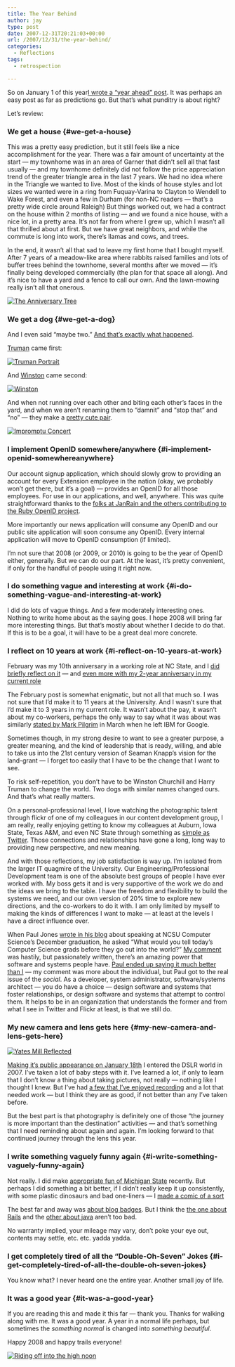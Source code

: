 ```yaml
---
title: The Year Behind
author: jay
type: post
date: 2007-12-31T20:21:03+00:00
url: /2007/12/31/the-year-behind/
categories:
  - Reflections
tags:
  - retrospection

---
```

So on January 1 of this year[I wrote a “year ahead” post][1]. It was perhaps an easy post as far as predictions go. But that’s what punditry is about right?

Let’s review:

### We get a house {#we-get-a-house}

This was a pretty easy prediction, but it still feels like a nice accomplishment for the year. There was a fair amount of uncertainty at the start — my townhome was in an area of Garner that didn’t sell all that fast usually — and my townhome definitely did not follow the price appreciation trend of the greater triangle area in the last 7 years. We had no idea where in the Triangle we wanted to live. Most of the kinds of house styles and lot sizes we wanted were in a ring from Fuquay-Varina to Clayton to Wendell to Wake Forest, and even a few in Durham (for non-NC readers — that’s a pretty wide circle around Raleigh) But things worked out, we had a contract on the house within 2 months of listing — and we found a nice house, with a nice lot, in a pretty area. It’s not far from where I grew up, which I wasn’t all that thrilled about at first. But we have great neighbors, and while the commute is long into work, there’s llamas and cows, and trees.

In the end, it wasn’t all that sad to leave my first home that I bought myself. After 7 years of a meadow-like area where rabbits raised families and lots of buffer trees behind the townhome, several months after we moved — it’s finally being developed commercially (the plan for that space all along). And it’s nice to have a yard and a fence to call our own. And the lawn-mowing really isn’t all that onerous.

[![The Anniversary Tree][2]][3]

### We get a dog {#we-get-a-dog}

And I even said “maybe two.” [And that’s exactly what happened][4].

[Truman][5] came first:

[![Truman Portrait][6]][7]

And [Winston][8] came second:

[![Winston][9]][10]

And when not running over each other and biting each other’s faces in the yard, and when we aren’t renaming them to “damnit” and “stop that” and “no” — they make a [pretty cute pair][11].

[![Impromptu Concert][12]][13]

### I implement OpenID somewhere/anywhere {#i-implement-openid-somewhereanywhere}

Our account signup application, which should slowly grow to providing an account for every Extension employee in the nation (okay, we probably won’t get there, but it’s a goal) — provides an OpenID for all those employees. For use in our applications, and well, anywhere. This was quite straightforward thanks to the [folks at JanRain and the others contributing to the Ruby OpenID project][14].

More importantly our news application will consume any OpenID and our public site application will soon consume any OpenID. Every internal application will move to OpenID consumption (if limited).

I’m not sure that 2008 (or 2009, or 2010) is going to be the year of OpenID either, generally. But we can do our part. At the least, it’s pretty convenient, if only for the handful of people using it right now.

### I do something vague and interesting at work {#i-do-something-vague-and-interesting-at-work}

I did do lots of vague things. And a few moderately interesting ones. Nothing to write home about as the saying goes. I hope 2008 will bring far more interesting things. But that’s mostly about whether I decide to do that. If this is to be a goal, it will have to be a great deal more concrete.

### I reflect on 10 years at work {#i-reflect-on-10-years-at-work}

February was my 10th anniversary in a working role at NC State, and I [did briefly reflect on it][15] — and [even more with my 2-year anniversary in my current role][16]

The February post is somewhat enigmatic, but not all that much so. I was not sure that I’d make it to 11 years at the University. And I wasn’t sure that I’d make it to 3 years in my current role. It wasn’t about the pay, it wasn’t about my co-workers, perhaps the only way to say what it was about was similarly [stated by Mark Pilgrim][17] in March when he left IBM for Google.

Sometimes though, in my strong desire to want to see a greater purpose, a greater meaning, and the kind of leadership that is ready, willing, and able to take us into the 21st century version of Seaman Knapp’s vision for the land-grant — I forget too easily that I have to be the change that I want to see.

To risk self-repetition, you don’t have to be Winston Churchill and Harry Truman to change the world. Two dogs with similar names changed ours. And that’s what really matters.

On a personal-professional level, I love watching the photographic talent through flickr of one of my colleagues in our content development group, I am really, really enjoying getting to know my colleagues at Auburn, Iowa State, Texas A&M, and even NC State through something as [simple as Twitter][18]. Those connections and relationships have gone a long, long way to providing new perspective, and new meaning.

And with those reflections, my job satisfaction is way up. I’m isolated from the larger IT quagmire of the University. Our Engineering/Professional Development team is one of the absolute best groups of people I have ever worked with. My boss gets it and is very supportive of the work we do and the ideas we bring to the table. I have the freedom and flexibility to build the systems we need, and our own version of 20% time to explore new directions, and the co-workers to do it with. I am only limited by myself to making the kinds of differences I want to make — at least at the levels I have a direct influence over.

When Paul Jones [wrote in his blog][19] about speaking at NCSU Computer Science’s December graduation, he asked “What would you tell today’s Computer Science grads before they go out into the world?” [My comment][20] was hastily, but passionately written, there’s an amazing power that software and systems people have. [Paul ended up saying it much better than I][21] — my comment was more about the individual, but Paul got to the real issue of the _social_. As a developer, system administrator, software/systems architect — you do have a choice — design software and systems that foster relationships, or design software and systems that attempt to control them. It helps to be in an organization that understands the former and from what I see in Twitter and Flickr at least, is that we still do.

### My new camera and lens gets here {#my-new-camera-and-lens-gets-here}

[![Yates Mill Reflected][22]][23]

[Making it’s public appearance on January 18th][24] I entered the DSLR world in 2007. I’ve taken a lot of baby steps with it. I’ve learned a lot, if only to learn that I don’t know a thing about taking pictures, not really — nothing like I thought I knew. But I’ve had [a few that I’ve enjoyed recording][25] and a lot that needed work — but I think they are as good, if not better than any I’ve taken before.

But the best part is that photography is definitely one of those “the journey is more important than the destination” activities — and that’s something that I need reminding about again and again. I’m looking forward to that continued journey through the lens this year.

### I write something vaguely funny again {#i-write-something-vaguely-funny-again}

Not really. I did make [appropriate fun of Michigan State][26] recently. But perhaps I did something a bit better, if I didn’t really keep it up consistently, with some plastic dinosaurs and bad one-liners — I [made a comic of a sort][27]

The best far and away was [about blog badges][28]. But I think the [the one about Rails][29] and the [other about java][30] aren’t too bad.

No warranty implied, your mileage may vary, don’t poke your eye out, contents may settle, etc. etc. yadda yadda.

### I get completely tired of all the “Double-Oh-Seven” Jokes {#i-get-completely-tired-of-all-the-double-oh-seven-jokes}

You know what? I never heard one the entire year. Another small joy of life.

### It was a good year {#it-was-a-good-year}

If you are reading this and made it this far — thank you. Thanks for walking along with me. It was a good year. A year in a normal life perhaps, but sometimes the _something normal_ is changed into _something beautiful_.

Happy 2008 and happy trails everyone!

[![Riding off into the high noon][31]][32]

 [1]: https://rambleon.org/2007/01/01/the-year-ahead/
 [2]: http://farm2.static.flickr.com/1032/1393693015_b0a02b8081.jpg
 [3]: http://www.flickr.com/photos/rambleon/1393693015/ (The Anniversary Tree by rambleon, on Flickr)
 [4]: https://rambleon.org/2007/12/05/priorities/
 [5]: http://www.flickr.com/photos/rambleon/sets/72157602423203146/
 [6]: http://farm3.static.flickr.com/2159/2091742609_378696ed13.jpg
 [7]: http://www.flickr.com/photos/rambleon/2091742609/ (Truman Portrait by rambleon, on Flickr)
 [8]: http://www.flickr.com/photos/rambleon/sets/72157603386360945/
 [9]: http://farm3.static.flickr.com/2132/2099725040_410d766d87.jpg
 [10]: http://www.flickr.com/photos/rambleon/2099725040/ (Winston by rambleon, on Flickr)
 [11]: http://www.flickr.com/photos/rambleon/2151312829/
 [12]: http://farm3.static.flickr.com/2122/2151427991_3174d41fdb.jpg
 [13]: http://www.flickr.com/photos/rambleon/2151427991/ (Serenade by rambleon, on Flickr)
 [14]: http://openidenabled.com/ruby-openid/
 [15]: https://rambleon.org/2007/02/27/these-go-to-eleven/
 [16]: https://rambleon.org/2007/07/18/three-days-to-two-years/
 [17]: http://diveintomark.org/archives/2007/03/19/two-visions
 [18]: https://rambleon.org/2007/04/15/status-updating-twitter/
 [19]: http://ibiblio.org/pjones/wordpress/?p=2344
 [20]: http://ibiblio.org/pjones/wordpress/?p=2344#comment-218000
 [21]: http://ibiblio.org/pjones/wordpress/?p=2382
 [22]: http://farm1.static.flickr.com/159/418272431_ee08017850.jpg
 [23]: http://www.flickr.com/photos/rambleon/418272431/ (Yates Mill Reflected by rambleon, on Flickr)
 [24]: https://rambleon.org/2007/01/18/its-here/
 [25]: http://www.flickr.com/photos/rambleon/sets/72157603511853052/
 [26]: https://rambleon.org/2007/12/19/building-the-spartan-wall/
 [27]: http://conversationswithplasticdinosaurs.com/
 [28]: http://conversationswithplasticdinosaurs.com/archives/20
 [29]: http://conversationswithplasticdinosaurs.com/archives/10
 [30]: http://conversationswithplasticdinosaurs.com/archives/36
 [31]: http://farm1.static.flickr.com/152/371371117_f02048d7ff.jpg
 [32]: http://www.flickr.com/photos/rambleon/371371117/ (Riding off into the high noon by rambleon, on Flickr)
